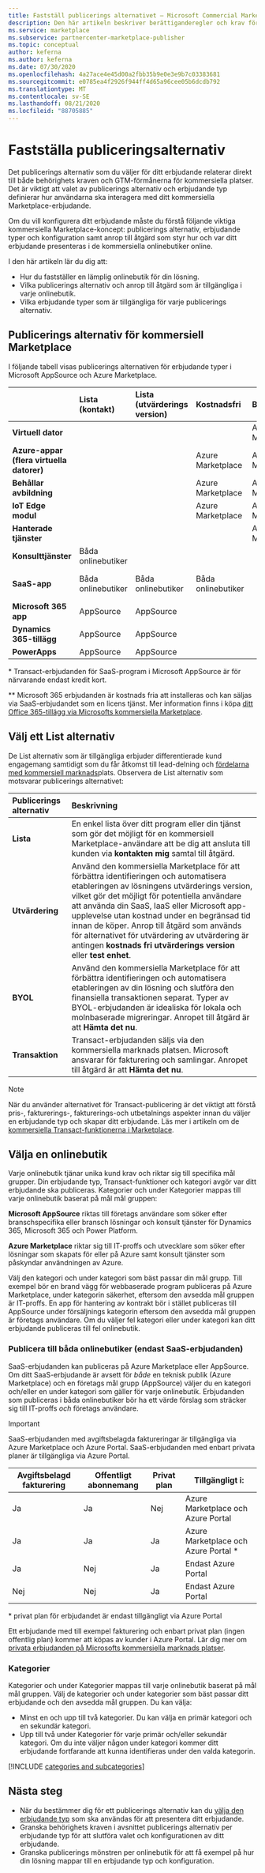 ```yaml
---
title: Fastställ publicerings alternativet – Microsoft Commercial Marketplace
description: Den här artikeln beskriver berättiganderegler och krav för publicering av erbjudanden till Microsoft AppSource och Azure Marketplace.
ms.service: marketplace
ms.subservice: partnercenter-marketplace-publisher
ms.topic: conceptual
author: keferna
ms.author: keferna
ms.date: 07/30/2020
ms.openlocfilehash: 4a27ace4e45d00a2fbb35b9e0e3e9b7c03383681
ms.sourcegitcommit: e0785ea4f2926f944ff4d65a96cee05b6dcdb792
ms.translationtype: MT
ms.contentlocale: sv-SE
ms.lasthandoff: 08/21/2020
ms.locfileid: "88705885"
---
```

# <a name="determine-your-publishing-option"></a>Fastställa publiceringsalternativ

Det publicerings alternativ som du väljer för ditt erbjudande relaterar direkt till både behörighets kraven och GTM-förmånerna för kommersiella platser. Det är viktigt att valet av publicerings alternativ och erbjudande typ definierar hur användarna ska interagera med ditt kommersiella Marketplace-erbjudande.

Om du vill konfigurera ditt erbjudande måste du förstå följande viktiga kommersiella Marketplace-koncept: publicerings alternativ, erbjudande typer och konfiguration samt anrop till åtgärd som styr hur och var ditt erbjudande presenteras i de kommersiella onlinebutiker online.

I den här artikeln lär du dig att:

- Hur du fastställer en lämplig onlinebutik för din lösning.
- Vilka publicerings alternativ och anrop till åtgärd som är tillgängliga i varje onlinebutik.
- Vilka erbjudande typer som är tillgängliga för varje publicerings alternativ.

## <a name="commercial-marketplace-publishing-options"></a>Publicerings alternativ för kommersiell Marketplace

I följande tabell visas publicerings alternativen för erbjudande typer i Microsoft AppSource och Azure Marketplace.

|   | **Lista (kontakt)**  | **Lista (utvärderings version)**  | **Kostnadsfri** | **BYOL** | **Transaktion**|
| :--------- | :----------- | :------------ | :----------- | :---------- |:---------- |
| **Virtuell dator** |  |  |  | Azure Marketplace |  Azure Marketplace |
| **Azure-appar (flera virtuella datorer)** |  |  | Azure Marketplace | Azure Marketplace | Azure Marketplace  |
| **Behållar avbildning** |  |  | Azure Marketplace | Azure Marketplace |   |
| **IoT Edge modul** |  |  | Azure Marketplace | Azure Marketplace |   |
| **Hanterade tjänster** |  |  |  | Azure Marketplace |   |
| **Konsulttjänster** | Båda onlinebutiker |  |  |  |   |
| **SaaS-app** | Båda onlinebutiker | Båda onlinebutiker | Båda onlinebutiker |  | Både onlinebutiker * |
| **Microsoft 365 app** | AppSource | AppSource |  |  | AppSource * *  |
| **Dynamics 365-tillägg** |  AppSource | AppSource |  |  |   |
| **PowerApps** | AppSource |AppSource  |  |  |   |

&#42; Transact-erbjudanden för SaaS-program i Microsoft AppSource är för närvarande endast kredit kort.

&#42;&#42; Microsoft 365 erbjudanden är kostnads fria att installeras och kan säljas via SaaS-erbjudandet som en licens tjänst. Mer information finns i köpa [ditt Office 365-tillägg via Microsofts kommersiella Marketplace](/office/dev/store/monetize-addins-through-microsoft-commercial-marketplace).

## <a name="choose-a-listing-option"></a>Välj ett List alternativ

De List alternativ som är tillgängliga erbjuder differentierade kund engagemang samtidigt som du får åtkomst till lead-delning och [fördelarna med kommersiell marknads](https://docs.microsoft.com/azure/marketplace/gtm-your-marketplace-benefits)plats. Observera de List alternativ som motsvarar publicerings alternativet:

| **Publicerings alternativ**    | **Beskrivning**  |
| :------------------- | :-------------------|
| **Lista** | En enkel lista över ditt program eller din tjänst som gör det möjligt för en kommersiell Marketplace-användare att be dig att ansluta till kunden via **kontakten mig** samtal till åtgärd. |
| **Utvärdering** | Använd den kommersiella Marketplace för att förbättra identifieringen och automatisera etableringen av lösningens utvärderings version, vilket gör det möjligt för potentiella användare att använda din SaaS, IaaS eller Microsoft app-upplevelse utan kostnad under en begränsad tid innan de köper. Anrop till åtgärd som används för alternativet för utvärdering av utvärdering är antingen **kostnads fri utvärderings version** eller **test enhet**. |
| **BYOL** | Använd den kommersiella Marketplace för att förbättra identifieringen och automatisera etableringen av din lösning och slutföra den finansiella transaktionen separat. Typer av BYOL-erbjudanden är idealiska för lokala och molnbaserade migreringar. Anropet till åtgärd är att **Hämta det nu**.
| **Transaktion** | Transact-erbjudanden säljs via den kommersiella marknads platsen. Microsoft ansvarar för fakturering och samlingar. Anropet till åtgärd är att **Hämta det nu**.|

> [!Note]
> När du använder alternativet för Transact-publicering är det viktigt att förstå pris-, fakturerings-, fakturerings-och utbetalnings aspekter innan du väljer en erbjudande typ och skapar ditt erbjudande. Läs mer i artikeln om de [kommersiella Transact-funktionerna i Marketplace](./marketplace-commercial-transaction-capabilities-and-considerations.md).

## <a name="selecting-an-online-store"></a>Välja en onlinebutik

Varje onlinebutik tjänar unika kund krav och riktar sig till specifika mål grupper. Din erbjudande typ, Transact-funktioner och kategori avgör var ditt erbjudande ska publiceras. Kategorier och under Kategorier mappas till varje onlinebutik baserat på mål mål gruppen:

**Microsoft AppSource** riktas till företags användare som söker efter branschspecifika eller bransch lösningar och konsult tjänster för Dynamics 365, Microsoft 365 och Power Platform.

**Azure Marketplace** riktar sig till IT-proffs och utvecklare som söker efter lösningar som skapats för eller på Azure samt konsult tjänster som påskyndar användningen av Azure.

Välj den kategori och under kategori som bäst passar din mål grupp. Till exempel bör en brand vägg för webbaserade program publiceras på Azure Marketplace, under kategorin säkerhet, eftersom den avsedda mål gruppen är IT-proffs. En app för hantering av kontrakt bör i stället publiceras till AppSource under försäljnings kategorin eftersom den avsedda mål gruppen är företags användare. Om du väljer fel kategori eller under kategori kan ditt erbjudande publiceras till fel onlinebutik.

### <a name="publishing-to-both-online-stores-saas-offers-only"></a>Publicera till båda onlinebutiker (endast SaaS-erbjudanden)

SaaS-erbjudanden kan publiceras på Azure Marketplace eller AppSource. Om ditt SaaS-erbjudande är avsett för *både* en teknisk publik (Azure Marketplace) och en företags mål grupp (AppSource) väljer du en kategori och/eller en under kategori som gäller för varje onlinebutik. Erbjudanden som publiceras i båda onlinebutiker bör ha ett värde förslag som sträcker sig till IT-proffs *och* företags användare.

> [!IMPORTANT]
> SaaS-erbjudanden med avgiftsbelagda faktureringar är tillgängliga via Azure Marketplace och Azure Portal. SaaS-erbjudanden med enbart privata planer är tillgängliga via Azure Portal.

| Avgiftsbelagd fakturering | Offentligt abonnemang | Privat plan | Tillgängligt i: |
|---|---|---|---|
| Ja             | Ja         | Nej           | Azure Marketplace och Azure Portal |
| Ja             | Ja         | Ja          | Azure Marketplace och Azure Portal * |
| Ja             | Nej          | Ja          | Endast Azure Portal |
| Nej              | Nej          | Ja          | Endast Azure Portal |

&#42; privat plan för erbjudandet är endast tillgängligt via Azure Portal

Ett erbjudande med till exempel fakturering och enbart privat plan (ingen offentlig plan) kommer att köpas av kunder i Azure Portal. Lär dig mer om [privata erbjudanden på Microsofts kommersiella marknads platser](private-offers.md).

### <a name="categories"></a>Kategorier

Kategorier och under Kategorier mappas till varje onlinebutik baserat på mål mål gruppen. Välj de kategorier och under kategorier som bäst passar ditt erbjudande och den avsedda mål gruppen. Du kan välja:

- Minst en och upp till två kategorier. Du kan välja en primär kategori och en sekundär kategori.
- Upp till två under Kategorier för varje primär och/eller sekundär kategori. Om du inte väljer någon under kategori kommer ditt erbjudande fortfarande att kunna identifieras under den valda kategorin.

[!INCLUDE [categories and subcategories](./includes/categories.md)]

## <a name="next-steps"></a>Nästa steg

- När du bestämmer dig för ett publicerings alternativ kan du [välja den erbjudande typ](./publisher-guide-by-offer-type.md) som ska användas för att presentera ditt erbjudande.
- Granska behörighets kraven i avsnittet publicerings alternativ per erbjudande typ för att slutföra valet och konfigurationen av ditt erbjudande.
- Granska publicerings mönstren per onlinebutik för att få exempel på hur din lösning mappar till en erbjudande typ och konfiguration.
